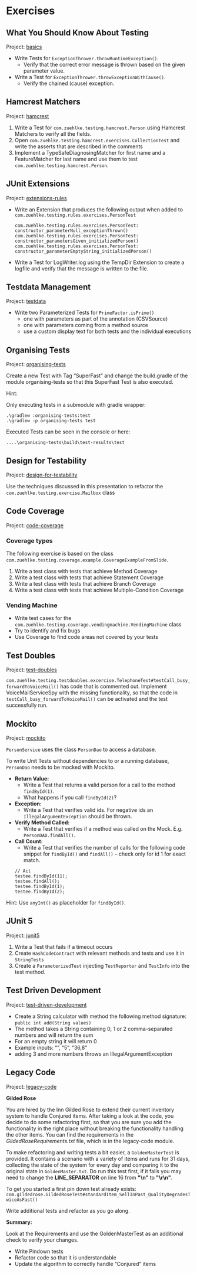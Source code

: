 # Exercises

## What You Should Know About Testing
Project: [basics](basics)
* Write Tests for ```ExceptionThrower.throwRuntimeException()```. 
  * Verify that the correct error message is thrown based on the given parameter value.
* Write a Test for ```ExceptionThrower.throwExceptionWithCause()```. 
  * Verify the chained (cause) exception.

## Hamcrest Matchers
Project: [hamcrest](hamcrest)
1. Write a Test for ```com.zuehlke.testing.hamcrest.Person``` using Hamcrest Matchers to verify all the fields. 
2. Open ```com.zuehlke.testing.hamcrest.exercises.CollectionTest``` and write the asserts that are described in the comments
3. Implement a TypeSafeDiagnosingMatcher for first name and a FeatureMatcher for last name and use them to test ```com.zuehlke.testing.hamcrest.Person```.

## JUnit Extensions
Project: [extensions-rules](extensions-rules)
* Write an Extension that produces the following output when added to ```com.zuehlke.testing.rules.exercises.PersonTest```
  ```
  com.zuehlke.testing.rules.exercises.PersonTest: constructor_parameterNull_exceptionThrown()
  com.zuehlke.testing.rules.exercises.PersonTest: constructor_parametersGiven_initializedPerson()
  com.zuehlke.testing.rules.exercises.PersonTest: constructor_parameterEmptyString_initializedPerson()
  ```
* Write a Test for LogWriter.log using the TempDir Extension to create a logfile and verify that the message is written to the file.

## Testdata Management
Project: [testdata](testdata)
* Write two Parameterized Tests for ```PrimeFactor.isPrime()``` 
  * one with parameters as part of the annotation (CSVSource)
  * one with parameters coming from a method source
  *	use a custom display text for both tests and the individual executions

## Organising Tests
Project: [organising-tests](organising-tests)

Create a new Test with Tag “SuperFast” and change the build.gradle of the module organising-tests so that this SuperFast Test is also executed.

Hint: 

Only executing tests in a submodule with gradle wrapper:
```
.\gradlew :organising-tests:test
.\gradlew -p organising-tests test
```
Executed Tests can be seen in the console or here:
```
....\organising-tests\build\test-results\test
```

## Design for Testability
Project: [design-for-testability](design-for-testability)

Use the techniques discussed in this presentation to refactor the ```com.zuehlke.testing.exercise.Mailbox``` class

## Code Coverage
Project: [code-coverage](code-coverage)

### Coverage types
The following exercise is based on the class ```com.zuehlke.testing.coverage.example.CoverageExampleFromSlide```.
1. Write a test class with tests that achieve Method Coverage
2. Write a test class with tests that achieve Statement Coverage
3. Write a test class with tests that achieve Branch Coverage
4. Write a test class with tests that achieve Multiple-Condition Coverage

### Vending Machine
* Write test cases for the ```com.zuehlke.testing.coverage.vendingmachine.VendingMachine``` class
* Try to identify and fix bugs
* Use Coverage to find code areas not covered by your tests

## Test Doubles
Project: [test-doubles](test-doubles)

```com.zuehlke.testing.testdoubles.excercise.TelephoneTest#testCall_busy_forwardToVoiceMail()``` has code that is commented out. Implement VoiceMailServiceSpy with the missing functionality, so that the code in ```testCall_busy_forwardToVoiceMail()``` can be activated and the test successfully run.

## Mockito
Project: [mockito](mockito)

```PersonService``` uses the class ```PersonDao``` to access a database.

To write Unit Tests without dependencies to or a running database, ```PersonDao``` needs to be mocked with Mockito.
* **Return Value:** 
  * Write a Test that returns a valid person for a call to the method ```findById(1)```.
  * What happens if you call ```findById(2)```?
* **Exception:** 
  * Write a Test that verifies valid ids. For negative ids an ```IllegalArgumentException``` should be thrown.
* **Verify Method Called:** 
  * Write a Test that verifies if a method was called on the Mock. E.g. ```PersonDAO.findAll()```.
* **Call Count:** 
  * Write a Test that verifies the number of calls for the following code snippet for ```findById()``` and ```findAll()``` – check only for id 1 for exact match.
  ````
  // Act
  testee.findById(11);
  testee.findAll();
  testee.findById(1);
  testee.findById(2);
  ````  
 
Hint: Use ```anyInt()``` as placeholder for ```findById()```.

## JUnit 5
Project: [junit5](junit5)

1. Write a Test that fails if a timeout occurs
2. Create ```HashCodeContract``` with relevant methods and tests and use it in ```StringTests```
3. Create a ```ParameterizedTest``` injecting ```TestReporter``` and ```TestInfo``` into the test method. 

## Test Driven Development
Project: [test-driven-development](test-driven-development)

* Create a String calculator with method the following method signature: ```public int add(String values)```
* The method takes a String containing 0, 1 or 2 comma-separated numbers and will return the sum
* For an empty string it will return 0
* Example inputs: “”, “5”, “36,8” 
* adding 3 and more numbers throws an IllegalArgumentException

## Legacy Code
Project: [legacy-code](legacy-code)

**Gilded Rose**

You are hired by the Inn Gilded Rose to extend their current inventory system to handle Conjured items. After taking a look at the code, you decide to do some refactoring first, so that you are sure you add the functionality in the right place without breaking the functionality handling the other items.
You can find the requirements in the _GildedRoseRequirements.txt_ file, which is in the legacy-code module.

To make refactoring and writing tests a bit easier, a ```GoldenMasterTest``` is provided. It contains a scenario with a variety of items and runs for 31 days, collecting the state of the system for every day and comparing it to the original state in ```GoldenMaster.txt```. Do run this test first, if it fails you may need to change the **LINE_SEPARATOR** on line 16 from **"\n"** to **"\r\n"**.

To get you started a first pin down test already exists: ```com.gildedrose.GildedRoseTest#standardItem_SellInPast_QualityDegradesTwiceAsFast()```

Write additional tests and refactor as you go along.

**Summary:**

Look at the Requirements and use the GoldenMasterTest as an additional check to verify your changes.
* Write Pindown tests
* Refactor code so that it is understandable
* Update the algorithm to correctly handle “Conjured” items